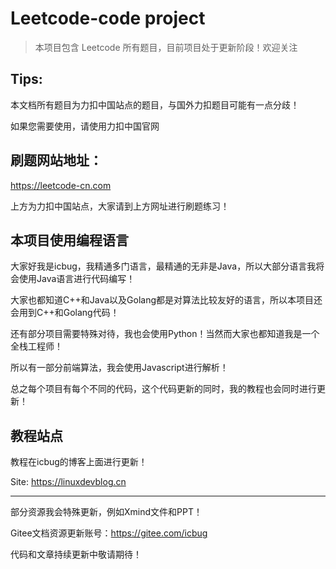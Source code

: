 # Leetcode-code project

> 本项目包含 Leetcode 所有题目，目前项目处于更新阶段！欢迎关注

## Tips:

本文档所有题目为力扣中国站点的题目，与国外力扣题目可能有一点分歧！

如果您需要使用，请使用力扣中国官网

## 刷题网站地址：

https://leetcode-cn.com

上方为力扣中国站点，大家请到上方网址进行刷题练习！

## 本项目使用编程语言

大家好我是icbug，我精通多门语言，最精通的无非是Java，所以大部分语言我将会使用Java语言进行代码编写！

大家也都知道C++和Java以及Golang都是对算法比较友好的语言，所以本项目还会用到C++和Golang代码！

还有部分项目需要特殊对待，我也会使用Python！当然而大家也都知道我是一个全栈工程师！

所以有一部分前端算法，我会使用Javascript进行解析！

总之每个项目有每个不同的代码，这个代码更新的同时，我的教程也会同时进行更新！

## 教程站点

教程在icbug的博客上面进行更新！

Site: https://linuxdevblog.cn

----

部分资源我会特殊更新，例如Xmind文件和PPT！

Gitee文档资源更新账号：https://gitee.com/icbug

代码和文章持续更新中敬请期待！


